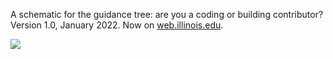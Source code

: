 A schematic for the guidance tree: are you a coding or building contributor? Version 1.0, January 2022. Now on [web.illinois.edu](https://rokwirecommunity.web.illinois.edu/guidance-tree.htm).

<P>
  <IMG SRC = "https://github.com/rokwire/rokwire-community/blob/master/Media%20Assets/guidance-tree-map.png">
    </P>
